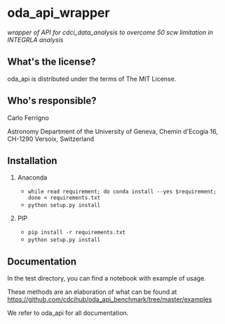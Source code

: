 oda_api_wrapper
==========================================
*wrapper of API for cdci_data_analysis to overcome 50 scw limitation in INTEGRLA analysis*

What's the license?
-------------------

oda_api is distributed under the terms of The MIT License.

Who's responsible?
-------------------
Carlo Ferrigno

Astronomy Department of the University of Geneva, Chemin d'Ecogia 16, CH-1290 Versoix, Switzerland


Installation
-------------------
1) Anaconda
    * `while read requirement; do conda install --yes $requirement; done < requirements.txt`
    * `python setup.py install`
    
2) PIP
    * `pip install -r requirements.txt`
    * `python setup.py install`

Documentation
-------------------
In the test directory, you can find a notebook with example of usage.

These methods are an elaboration of what can be found at
https://github.com/cdcihub/oda_api_benchmark/tree/master/examples

We refer to oda_api for all documentation.
